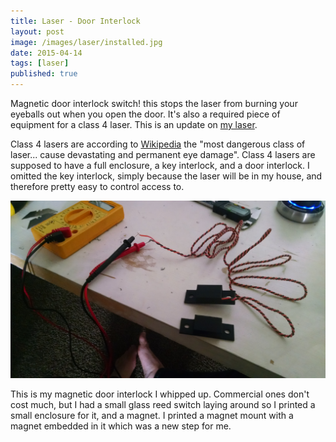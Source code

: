```yaml
---
title: Laser - Door Interlock
layout: post
image: /images/laser/installed.jpg
date: 2015-04-14
tags: [laser]
published: true
---
```


Magnetic door interlock switch! this stops the laser from burning your eyeballs out when you open the door. It's also a required piece of equipment for a class 4 laser. This is an update on [my laser](https://www.dominicdoty.com/2014/06/28/laser.html).

<!--more-->

Class 4 lasers are according to [Wikipedia](https://en.wikipedia.org/wiki/Laser_safety#Class_4) the "most dangerous class of laser... cause devastating and permanent eye damage". Class 4 lasers are supposed to have a full enclosure, a key interlock, and a door interlock. I omitted the key interlock, simply because the laser will be in my house, and therefore pretty easy to control access to.

![Laser](/images/laser/testing.jpg)

This is my magnetic door interlock I whipped up. Commercial ones don't cost much, but I had a small glass reed switch laying around so I printed a small enclosure for it, and a magnet. I printed a magnet mount with a magnet embedded in it which was a new step for me.
